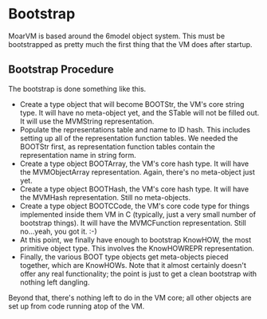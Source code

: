 # Bootstrap
MoarVM is based around the 6model object system. This must be bootstrapped as
pretty much the first thing that the VM does after startup.

## Bootstrap Procedure
The bootstrap is done something like this.

* Create a type object that will become BOOTStr, the VM's core string type.
  It will have no meta-object yet, and the STable will not be filled out. It
  will use the MVMString representation.
* Populate the representations table and name to ID hash. This includes setting
  up all of the representation function tables. We needed the BOOTStr first, as
  representation function tables contain the representation name in string form.
* Create a type object BOOTArray, the VM's core hash type. It will have the
  MVMObjectArray representation. Again, there's no meta-object just yet.
* Create a type object BOOTHash, the VM's core hash type. It will have the
  MVMHash representation. Still no meta-objects.
* Create a type object BOOTCCode, the VM's core code type for things implemented
  inside them VM in C (typically, just a very small number of bootstrap things).
  It will have the MVMCFunction representation. Still no...yeah, you got it. :-)
* At this point, we finally have enough to bootstrap KnowHOW, the most primitive
  object type. This involves the KnowHOWREPR representation.
* Finally, the various BOOT type objects get meta-objects pieced together,
  which are KnowHOWs. Note that it almost certainly doesn't offer any real
  functionality; the point is just to get a clean bootstrap with nothing
  left dangling.

Beyond that, there's nothing left to do in the VM core; all other objects are
set up from code running atop of the VM.
